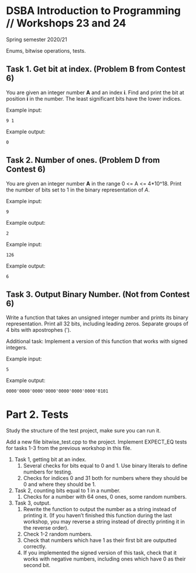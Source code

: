 # DSBA Introduction to Programming // Workshops 23 and 24
Spring semester 2020/21


Enums, bitwise operations, tests.


## Task 1. Get bit at index. (Problem B from Contest 6) 

You are given an integer number **A** and an index **i**. Find and print the bit at position **i** in the number. The least significant bits have the lower indices. 


Example input: 
```
9 1
```
Example output: 
```
0
```
 

## Task 2. Number of ones. (Problem D from Contest 6) 

You are given an integer number **A** in the range 0 <= A <= 4*10^18. Print the number of bits set to 1 in the binary representation of *A*. 

Example input: 
```
9 
```
Example output: 
```
2 
```
 

Example input: 
```
126 
```
Example output: 
```
6 
```
 

## Task 3. Output Binary Number. (Not from Contest 6) 

Write a function that takes an unsigned integer number and prints its binary representation. Print all 32 bits, including leading zeros. Separate groups of 4 bits with apostrophes ('). 

Additional task: 
Implement a version of this function that works with signed integers. 

Example input: 
```
5 
```
Example output: 
```
0000'0000'0000'0000'0000'0000'0000'0101 
```

# Part 2. Tests

Study the structure of the test project, make sure you can run it.

Add a new file bitwise_test.cpp to the project. Implement EXPECT_EQ tests for tasks 1-3 from the previous workshop in this file.

1.  Task 1, getting bit at an index.
    1. Several checks for bits equal to 0 and 1. Use binary literals to define numbers for testing.
    2. Checks for indices 0 and 31 both for numbers where they should be 0 and where they should be 1.
2. Task 2, counting bits equal to 1 in a number.
    1. Checks for a number with 64 ones, 0 ones, some random numbers.
3. Task 3, output.
    1. Rewrite the function to output the number as a string instead of printing it. (If you haven’t finished this function during the last workshop, you may reverse a string instead of directly printing it in the reverse order).
    2. Check 1-2 random numbers.
    3. Check that numbers which have 1 as their first bit are outputted correctly.
    4. If you implemented the signed version of this task, check that it works with negative numbers, including ones which have 0 as their second bit.
